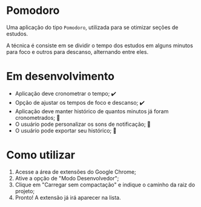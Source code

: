 # Pomodoro

Uma aplicação do tipo `Pomodoro`, utilizada para se otimizar seções de estudos.

A técnica é consiste em se dividir o tempo dos estudos em alguns minutos para foco e outros para descanso, alternando entre eles.

# Em desenvolvimento

- Aplicação deve cronometrar o tempo; ✔️
- Opção de ajustar os tempos de foco e descanso; ✔️
- Aplicação deve manter histórico de quantos minutos já foram cronometrados; 🤞
- O usuário pode personalizar os sons de notificação; 🤞
- O usuário pode exportar seu histórico; 🤞

# Como utilizar

1. Acesse a área de extensões do Google Chrome;
2. Ative a opção de "Modo Desenvolvedor";
3. Clique em "Carregar sem compactação" e indique o caminho da raiz do projeto;
4. Pronto! A extensão já irá aparecer na lista.
